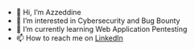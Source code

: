 - 👋 Hi, I’m Azzeddine
- 👀 I’m interested in Cybersecurity and Bug Bounty
- 🌱 I’m currently learning Web Application Pentesting
- 📫 How to reach me on [LinkedIn](https://www.linkedin.com/in/azzeddine-b-15610a205)

<!---
4zz0u/4zz0u is a ✨ special ✨ repository because its `README.md` (this file) appears on your GitHub profile.
You can click the Preview link to take a look at your changes.
--->
